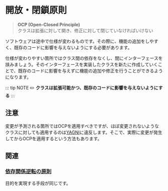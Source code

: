 # 開放・閉鎖原則
> **OCP (Open-Closed Principle)**  
> クラスは拡張に対して開き、修正に対して閉じていなければいけない

ソフトウェアは途中で仕様が変わるものです。その際に、機能の追加をしやすく、既存のコードに影響を与えないようにする必要があります。

仕様が変わりやすい箇所ではクラス間の依存をなくし、間にインターフェースを挟みましょう。そのインターフェースを実装したクラスを新たに作成していくことで、既存のコードに影響を与えずに機能の追加や修正を行うことができるようになります。

::: tip NOTE
:pencil2: **クラスは拡張可能かつ、既存のコードに影響を与えないようにする**
:::

## 注意
変更が予測される箇所ではOCPを適用すべきですが、ほぼ変更されないようなクラスに対しても適用するのは[YAGNI](../principles/YAGNI.md)に違反します。そこで、実際に変更が発生してからOCPを適用するという方法もあります。

## 関連
### [依存関係逆転の原則](DIP.md)
目的を実現する手段が同じです。
